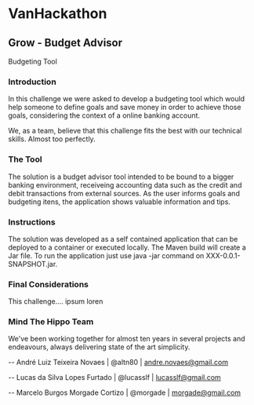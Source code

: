 VanHackathon
=======
Grow - Budget Advisor
-----------

Budgeting Tool

### Introduction

In this challenge we were asked to develop a budgeting tool which would help someone to define goals and save money in order
to achieve those goals, considering the context of a online banking account.

We, as a team, believe that this challenge fits the best with our technical skills. Almost too perfectly.

### The Tool

The solution is a budget advisor tool intended to be bound to a bigger banking environment, receiveing accounting data such 
as the credit and debit transactions from external sources. As the user informs goals and budgeting itens, the application
shows valuable information and tips.


### Instructions

The solution was developed as a self contained application that can be deployed to a container or executed locally.
The Maven build will create a Jar file. To run the application just use java -jar command on XXX-0.0.1-SNAPSHOT.jar.

### Final Considerations

This challenge.... ipsum loren

### Mind The Hippo Team

We've been working together for almost ten years in several projects and endeavours, always delivering state of the art simplicity.


-- André Luiz Teixeira Novaes | @altn80 | andre.novaes@gmail.com

-- Lucas da Silva Lopes Furtado | @lucasslf | lucasslf@gmail.com

-- Marcelo Burgos Morgade Cortizo | @morgade | morgade@gmail.com

